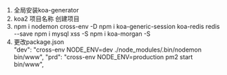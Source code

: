 1. 全局安装koa-generator
2. koa2 项目名称   创建项目
3. npm i nodemon cross-env -D
   npm i koa-generic-session koa-redis redis --save
    npm i mysql xss -S
    npm i koa-morgan -S
4. 更改package.json  
    "dev": "cross-env NODE_ENV=dev ./node_modules/.bin/nodemon bin/www",
    "prd": "cross-env NODE_ENV=production pm2 start bin/www",
